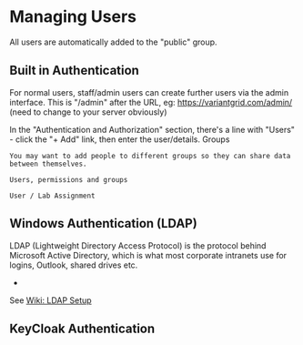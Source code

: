 # Managing Users

All users are automatically added to the "public" group.

## Built in Authentication

For normal users, staff/admin users can create further users via the admin interface. This is "/admin" after the URL, eg: https://variantgrid.com/admin/ (need to change to your server obviously)

In the "Authentication and Authorization" section, there's a line with "Users" - click the "+ Add" link, then enter the user/details.
Groups

    You may want to add people to different groups so they can share data between themselves.

    Users, permissions and groups

    User / Lab Assignment


## Windows Authentication (LDAP)



LDAP (Lightweight Directory Access Protocol) is the protocol behind Microsoft Active Directory, which is what most corporate intranets use for logins, Outlook, shared drives etc.

* 

See [Wiki: LDAP Setup](https://github.com/SACGF/variantgrid/wiki/LDAP-Setup)

## KeyCloak Authentication

